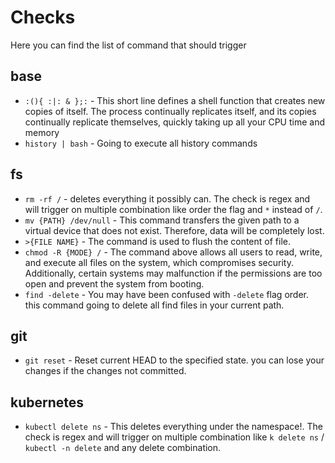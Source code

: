 # Checks

Here you can find the list of command that should trigger 


## base

* `:(){ :|: & };:` - This short line defines a shell function that creates new copies of itself. The process continually replicates itself, and its copies continually replicate themselves, quickly taking up all your CPU time and memory
* `history | bash` - Going to execute all history commands


## fs

* `rm -rf /` - deletes everything it possibly can. The check is regex and will trigger on multiple combination like order the flag and `*` instead of `/`. 
* `mv {PATH} /dev/null` - This command transfers the given path to a virtual device that does not exist. Therefore, data will be completely lost.
* `>{FILE NAME}` - The command is used to flush the content of file.
* `chmod -R {MODE} /` - The command above allows all users to read, write, and execute all files on the system, which compromises security. Additionally, certain systems may malfunction if the permissions are too open and prevent the system from booting.
* `find -delete` - You may have been confused with `-delete` flag order. this command going to delete all find files in your current path.

## git

* `git reset` - Reset current HEAD to the specified state. you can lose your changes if the changes not committed. 

## kubernetes

* `kubectl delete ns` - This deletes everything under the namespace!. The check is regex and will trigger on multiple combination like `k delete ns` / `kubectl -n delete` and any delete combination.